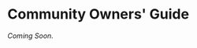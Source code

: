 <!-- 

    Main Resource/Community Owners' Guide
    READ THIS FIRST BEFORE MAKING ANY EDITS BELOW!

    This Docsify documentation uses a custom-made html style to be able to format completely
    different types of lists.
    This system is implemented so that this guide can be written in legislation-style format.

    When to use heading formats and which:

# Text                                  - Heading 1: Used for the title in the documentation
## Text                                 - Heading 2: Used for "Parts" (e.g. Part I. Preliminary)
### Text                                - Heading 3: Used for section titles.

    For longer sections, you may split them into subsections with a level 1 indented list.

1. Level 1 indented list                - Subsection
                                          (uses a list format in (1), (2), (3) ...)
    1. Level 2 indented list            - Used for paragraphs
                                          (will print out lists in (a), (b), (c) ... )
        1. Level 3 indented list        - Used for subparagraphs
                                          (prints out lists in lowercase roman numerals)
            1. Level 4 indented list    - Used for sub-subparagraphs
                                          (similar to paragraphs but uses uppercase letters)

    For interpretation (or "definitions") sections that has more than one word to be defined:

<div class="interpretation-list">

+ **"word"** means ...

</div>

    While it seems unconventional, the <div> wrappers are necessary so it knows that
    it is an interpretation list (currently looking for a way that doesnt require div wrappers).
    Ensure that the word being defined is in bold as well.

-->

# Community Owners' Guide

*Coming Soon.*